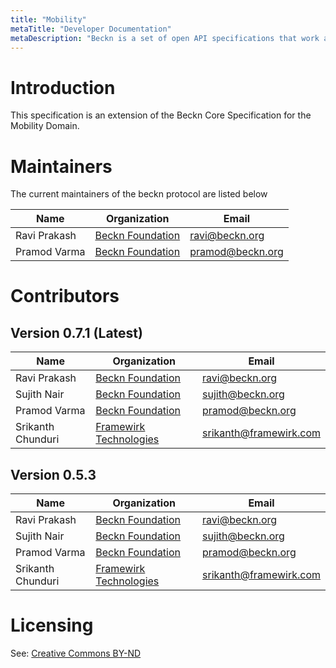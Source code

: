 ```yaml
---
title: "Mobility"
metaTitle: "Developer Documentation"
metaDescription: "Beckn is a set of open API specifications that work as an open protocol for integrated mobility."
---
```


# Introduction

This specification is an extension of the Beckn Core Specification for the Mobility Domain.

# Maintainers

The current maintainers of the beckn protocol are listed below

| Name                | Organization                                    | Email                  |
|---------------------|-------------------------------------------------|------------------------|
| Ravi Prakash        | [Beckn Foundation](https://beckn.org)           | ravi@beckn.org         |
| Pramod Varma        | [Beckn Foundation](https://beckn.org)           | pramod@beckn.org       |

# Contributors

## Version 0.7.1 (Latest)

| Name                | Organization                                    | Email                  |
|---------------------|-------------------------------------------------|------------------------|
| Ravi Prakash        | [Beckn Foundation](https://beckn.org)           | ravi@beckn.org         |
| Sujith Nair         | [Beckn Foundation](https://beckn.org)           | sujith@beckn.org       |
| Pramod Varma        | [Beckn Foundation](https://beckn.org)           | pramod@beckn.org       |
| Srikanth Chunduri   | [Framewirk Technologies](https://framewirk.com) | srikanth@framewirk.com |

## Version 0.5.3

| Name                | Organization                                    | Email                  |
|---------------------|-------------------------------------------------|------------------------|
| Ravi Prakash        | [Beckn Foundation](https://beckn.org)           | ravi@beckn.org         |
| Sujith Nair         | [Beckn Foundation](https://beckn.org)           | sujith@beckn.org       |
| Pramod Varma        | [Beckn Foundation](https://beckn.org)           | pramod@beckn.org       |
| Srikanth Chunduri   | [Framewirk Technologies](https://framewirk.com) | srikanth@framewirk.com |



# Licensing

See: [Creative Commons BY-ND](https://github.com/beckn/protocol-specifications/blob/master/LICENSE.md)